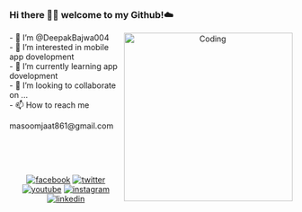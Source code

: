 ### Hi there 👋🏾  welcome to my Github!☁️
<p align="center">
 <img align="right" alt="Coding" width="300" src="https://i.pinimg.com/originals/81/17/8b/81178b47a8598f0c81c4799f2cdd4057.gif">
</p>
- 👋 I’m @DeepakBajwa004<br>
- 👀 I’m interested in mobile app dovelopment<br>
- 🌱 I’m currently learning  app dovelopment<br>
- 💞️ I’m looking to collaborate on ...<br>
- 📫 How to reach me <p>masoomjaat861@gmail.com</p><br><br><br>
<p align="center">
  <a href="https://www.facebook.com/hritik.kumawat.96"><img src="https://img.icons8.com/color/96/000000/facebook.png" alt="facebook"/></a>
  <a href="https://twitter.com/ritikkumawat140"><img src="https://img.icons8.com/color/96/000000/twitter-squared.png" alt="twitter"/></a>
  <a href="https://youtube.com/@BouncerRk?si=yZ1DHlNSAbIi4TAU"><img src="https://img.icons8.com/color/96/000000/youtube.png" alt="youtube"/></a>
  <a href="https://www.instagram.com/hritik_kumawat0/"><img src="https://img.icons8.com/color/96/000000/instagram-new.png" alt="instagram"/></a>
  <a href="https://www.linkedin.com/in/ritik-kumawat-932456259/"><img src="https://img.icons8.com/color/96/000000/linkedin.png" alt="linkedin"/></a>
</p>


<!---
DeepakBajwa004/DeepakBajwa004 is a ✨ special ✨ repository because its `README.md` (this file) appears on your GitHub profile.
You can click the Preview link to take a look at your changes.
--->
